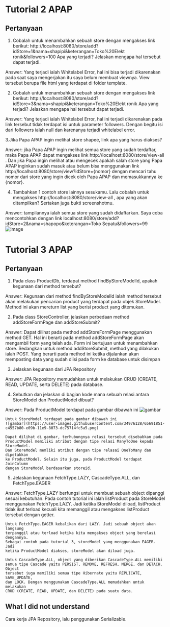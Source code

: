 # Tutorial 2 APAP
## Pertanyaan
1. Cobalah untuk menambahkan sebuah store dengan mengakses link berikut:
http://localhost:8080/store/add?idStore=1&nama=shapipi&keterangan=Toko%20Elekt
ronik&followers=100
Apa yang terjadi? Jelaskan mengapa hal tersebut dapat terjadi.

Answer: Yang terjadi ialah Whitelabel Error, hal ini bisa terjadi dikarenakan pada 
	saat saya mengerjakan itu saya belum membuat viewnya. View tersebut berupa
	file html yang terdapat di folder template.

2. Cobalah untuk menambahkan sebuah store dengan mengakses link berikut:
http://localhost:8080/store/add?idStore=3&nama=shapipi&keterangan=Toko%20Elekt
ronik
Apa yang terjadi? Jelaskan mengapa hal tersebut dapat terjadi.

Answer: Yang terjadi ialah Whitelabel Error, hal ini terjadi dikarenakan pada link
	tersebut tidak terdapat isi untuk parameter followers. Dengan begitu isi
	dari followers ialah null dan karenanya terjadi whitelabel error.

3.Jika Papa APAP ingin melihat store shapee, link apa yang harus diakses?

Answer: jika Papa APAP ingin melihat semua store yang sudah terdaftar, maka Papa APAP
	dapat mengakses link http://localhost:8080/store/view-all . Dan jika Papa
	ingin melihat atau mengecek apakah salah store yang Papa APAP inginkan sudah
	masuk atau belum bisa menggunakan link 
	http://localhost:8080/store/view?idStore={nomor}
	dengan mencari tahu nomor dari store yang ingin dicek oleh Papa APAP dan
	memasukkannya ke {nomor}.

4. Tambahkan 1 contoh store lainnya sesukamu. Lalu cobalah untuk mengakses
   http://localhost:8080/store/view-all , apa yang akan ditampilkan? Sertakan juga
   bukti screenshotmu.

Answer: tampilannya ialah semua store yang sudah didaftarkan. Saya coba mencontohkan
		dengan link localhost:8080/store/add?idStore=2&nama=shapopo&keterangan=Toko Sepatu&followers=99
		![image](https://user-images.githubusercontent.com/34976128/65139861-8fac4900-da37-11e9-9fd1-b399b70a6733.png)
	

# Tutorial 3 APAP
## Pertanyaan
1. Pada class ProductDb, terdapat method findByStoreModelId, apakah kegunaan dari
   method tersebut?

Answer: Kegunaan dari method findByStoreModelId ialah method tersebut akan melakukan
	pencarian product yang terdapat pada objek StoreModel. Method ini akan
	mereturn list yang berisi product yang ditemukan.

2. Pada class StoreController, jelaskan perbedaan method addStoreFormPage dan
   addStoreSubmit?

Answer: Dapat dilihat pada method addStoreFormPage menggunakan method GET. Hal ini
	berarti pada method addStoreFormPage akan mengambil form yang telah ada.
	Form ini bertujuan untuk menambahkan store. Sedangkan untuk method
	addStoreSubmit, method yang dilakukan ialah POST. Yang berarti pada method
	ini ketika dijalankan akan memposting data yang sudah diisi pada form
	ke database untuk disimpan

3. Jelaskan kegunaan dari JPA Repository

Answer: JPA Repository memudahkan untuk melakukan CRUD (CREATE, READ, UPDATE, serta
	DELETE) pada database.

4. Sebutkan dan jelaskan di bagian kode mana sebuah relasi antara StoreModel dan
   ProductModel dibuat?

Answer: Pada ProductModel terdapat pada gambar dibawah ini
	![gambar](https://user-images.githubusercontent.com/34976128/65691733-8f492900-e09b-11e9-97a2-6bb2667f9195.png)

	Untuk StoreModel terdapat pada gambar dibawah ini
	![gambar](https://user-images.githubusercontent.com/34976128/65691851-c4557b80-e09b-11e9-8073-dc75714fc5a5.png)
	
	Dapat dilihat di gambar, terhubungnya relasi tersebut disebabkan pada 
	ProductModel memiliki atribut dengan tipe relasi ManyToOne kepada StoreModel.
	Dan StoreModel memliki atribut dengan tipe relasai OneToMany dan dipetakkan
	ke ProductModel. Selain itu juga, pada ProductModel terdapat JoinColumn
	dengan StoreModel berdasarkan storeid.

5. Jelaskan kegunaan FetchType.LAZY, CascadeType.ALL, dan FetchType.EAGER

Answer: FetchType.LAZY berfungsi untuk membuat sebuah object dipanggi sesuai kebutuhan.
	Pada contoh tutorial ini ialah listProduct pada StoreModel menggunakan
	FetchType.LAZY. Jadi ketika StoreModel diload, listProduct tidak ikut 
	terload kecuali kita memanggil atau mengakses listProduct tersebut dengan 
	getter.

	Untuk FetchType.EAGER kebalikan dari LAZY. Jadi sebuah object akan langsung
	terpanggil atau terload ketika kita mengakses object yang berelasi dengannya.
	Sebagai contoh pada tutorial 3, storeModel yang menggunakan EAGER. Jadi
	ketika ProductModel diakses, storeModel akan diload juga.

	Untuk CascadeType.ALL, object yang diberikan CascadeType.ALL memiliki
	semua tipe Cascade yaitu PERSIST, REMOVE, REFRESH, MERGE, dan DETACH. Object
	tersebut juga memiliki semua tipe Hibernate yaitu REPLICATE, SAVE_UPDATE, 
	dan LOCK. Dengan menggunakan CascadeType.ALL memudahkan untuk melakukan
	CRUD (CREATE, READ, UPDATE, dan DELETE) pada suatu data.

## What I did not understand
Cara kerja JPA Repository, lalu penggunakan Serializable.